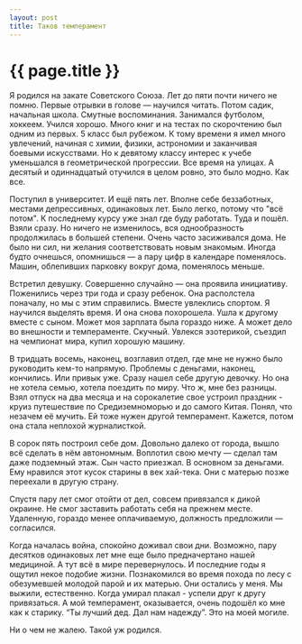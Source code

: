 ```yaml
---
layout: post
title: Таков темперамент
---
```

# {{ page.title }}

Я родился на закате Советского Союза. Лет до пяти почти ничего не помню. Первые отрывки в голове — научился читать. Потом садик, начальная школа. Смутные воспоминания. Занимался футболом, хоккеем. Учился хорошо. Много книг и на тестах по скорочтению был одним из первых. 5 класс был рубежом. К тому времени я имел много увлечений, начиная с химии, физики, астрономии и заканчивая боевыми искусствами. Но к девятому классу интерес к учебе уменьшался в геометрической прогрессии. Все время на улицах. А десятый и одиннадцатый отучился в целом ровно, это было модно. Как все.

Поступил в университет. И ещё пять лет. Вполне себе беззаботных, местами депрессивных, одинаковых лет. Было легко, потому что "всё потом".  К последнему курсу уже знал где буду работать. Туда и пошёл. Взяли сразу. Но ничего не изменилось, вся  однообразность продолжилась в большей степени. 
Очень часто засиживался дома. Не было ни сил, ни желания соответствовать новым знакомым. Иногда будто очнешься, опомнишься — а пару цифр в календаре поменялось. Машин, облепивших парковку вокруг дома, поменялось меньше. 

Встретил девушку. Совершенно случайно — она проявила инициативу. Поженились через три года и сразу ребенок. 
Она располстела поначалу, но мы с этим справились. Вместе увлеклись спортом. Я научился выделять время. И она снова похорошела. Ушла к другому вместе с сыном. Может моя зарплата была гораздо ниже.
А может дело во внешности и темпераменте. Скучный. Увлекся эзотерикой, съездил на чемпионат мира, купил хорошую машину.

В тридцать восемь, наконец, возглавил отдел, где мне не нужно было руководить кем-то напрямую. 
Проблемы с деньгами, наконец, кончились. Или привык уже. Сразу нашел себе другую девочку. Но она не хотела семью, хотела поездить по миру. Что ж, мне без разницы. Взял отпуск на два месяца и на сорокалетие свое устроил праздник - круиз путешествие по Средиземноморью и до самого Китая. Понял, что незачем её мучить. Ей тоже нужен другой темперамент. Кажется, потом она стала неплохой журналисткой.

В сорок пять построил себе дом. Довольно далеко от города, вышло всё сделать в нём автономным. 
Воплотил свою мечту — сделал там даже подземный этаж. Сын часто приезжал. В основном за деньгами. Ему нравился этот кусок старины в век хай-тека. Они с матерью позже переехали в другую страну.

Спустя пару лет смог отойти от дел, совсем привязался к дикой окраине. Не смог заставить работать себя на прежнем месте. Удаленную, гораздо менее оплачиваемую, должность предложили — согласился.

Когда началась война, спокойно доживал свои дни. Возможно, пару десятков одинаковых лет мне еще было предначертано нашей медициной. 
А тут всё в мире перевернулось. И последние годы я ощутил некое подобие жизни. Познакомился во время похода по лесу с обезумевшей молодой парой и их матерью.
Они остались у меня. Мы выжили, естественно. Когда умирал плакал - успели друг к другу привязаться. 
А мой темперамент, оказывается, очень подошёл ко мне как к старику. “Ты лучший дед. Дал нам надежду”. Это на моей могиле.

Ни о чем не жалею. Такой уж родился.
